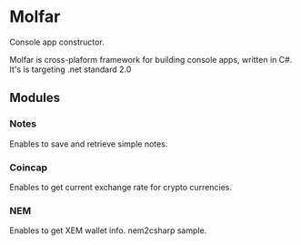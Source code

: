 # Molfar
Console app constructor.

Molfar is cross-plaform framework for building console apps, written in C#.
It's is targeting .net standard 2.0

## Modules

### Notes
Enables to save and retrieve simple notes.

### Coincap
Enables to get current exchange rate for crypto currencies.

### NEM
Enables to get XEM wallet info.
nem2csharp sample.
